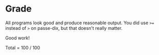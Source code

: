 # Grade

All programs look good and produce reasonable output. You did use `>=` instead of `>` on passe-dix, but that doesn't really matter.

Good work!

Total = 100 / 100
